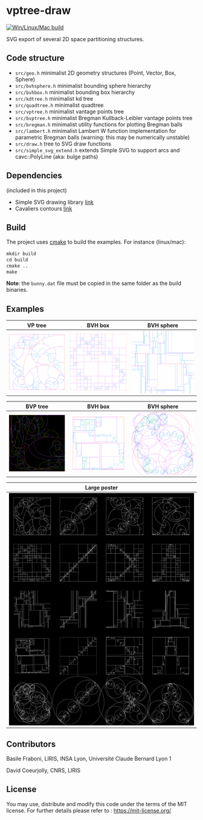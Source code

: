 # vptree-draw
[![Win/Linux/Mac build](https://github.com/bfraboni/vptree-draw/actions/workflows/cmake.yml/badge.svg)](https://github.com/bfraboni/vptree-draw/actions/workflows/cmake.yml)

SVG export of several 2D space partitioning structures.

## Code structure

- `src/geo.h` minimalist 2D geometry structures (Point, Vector, Box, Sphere)
- `src/bvhsphere.h` minimalist bounding sphere hierarchy
- `src/bvhbox.h` minimalist bounding box hierarchy
- `src/kdtree.h` minimalist kd tree
- `src/quadtree.h` minimalist quadtree
- `src/vptree.h` minimalist vantage points tree
- `src/bvptree.h` minimalist Bregman Kullback-Leibler vantage points tree
- `src/bregman.h` minimalist utility functions for plotting Bregman balls
- `src/lambert.h` minimalist Lambert W function implementation for parametric Bregman balls (warning: this may be numerically unstable)
- `src/draw.h` tree to SVG draw functions 
- `src/simple_svg_extend.h` extends Simple SVG to support arcs and cavc::PolyLine (aka: bulge paths)

## Dependencies 
(included in this project)
- Simple SVG drawing library [link](https://github.com/adishavit/simple-svg)
- Cavaliers contours [link](https://github.com/jbuckmccready/CavalierContours)

## Build

The project uses [cmake](cmake.org) to build the examples. For
instance (linux/mac):

```
mkdir build
cd build
cmake ..
make
```

**Note**: the `bunny.dat` file must be copied in the same folder as
the build binaries.

## Examples

|VP tree| BVH box |BVH sphere|
|:---:|:---:|:---:|
| ![](data/vptree.svg) | ![](data/quadtree.svg) | ![](data/kdtree.svg) |

|BVP tree|BVH box |BVH sphere|
|:---:|:---:|:---:|
| ![](data/bvptree.svg) | ![](data/bvhbox.svg) | ![](data/bvhsphere.svg) |

|Large poster|
|:---:|
|![](data/posterbw.svg)|

## Contributors

Basile Fraboni, LIRIS, INSA Lyon, Université Claude Bernard Lyon 1

David Coeurjolly, CNRS, LIRIS

## License

You may use, distribute and modify this code under the terms of the MIT license. For further details please refer to : https://mit-license.org/
